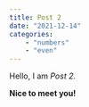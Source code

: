 ```yaml
---
title: Post 2
date: "2021-12-14"
categories:
    - "numbers"
    - "even"
---
```


Hello, I am _Post 2._

**Nice to meet you!**